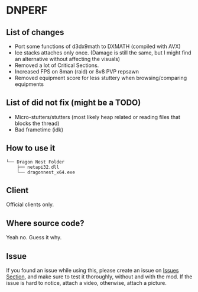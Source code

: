 # DNPERF
## List of changes
- Port some functions of d3dx9math to DXMATH (compiled with AVX)
- Ice stacks attaches only once. (Damage is still the same, but I might find an alternative without affecting the visuals)
- Removed a lot of Critical Sections.
- Increased FPS on 8man (raid) or 8v8 PVP repsawn
- Removed equipment score for less stuttery when browsing/comparing equipments

## List of did not fix (might be a TODO)
- Micro-stutters/stutters (most likely heap related or reading files that blocks the thread)
- Bad frametime (idk)

## How to use it
```
└── Dragon Nest Folder
    ├── netapi32.dll
    └── dragonnest_x64.exe
```
## Client
Official clients only. 

## Where source code?
Yeah no. Guess it why.

## Issue
If you found an issue while using this, please create an issue on [Issues Section](https://github.com/dnblank123/dnperf-public/issues), and make sure to test it thoroughly, without and with the mod. If the issue is hard to notice, attach a video, otherwise, attach a picture.